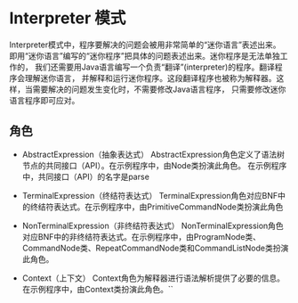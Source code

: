 # Interpreter 模式
Interpreter模式中，程序要解决的问题会被用非常简单的“迷你语言”表述出来。
即用“迷你语言”编写的“迷你程序”把具体的问题表述出来。迷你程序是无法单独工作的，
我们还需要用Java语言编写一个负责“翻译”(interpreter)的程序。翻译程序会理解迷你语言，
并解释和运行迷你程序。这段翻译程序也被称为解释器。这样，当需要解决的问题发生变化时，不需要修改Java语言程序，
只需要修改迷你语言程序即可应对。

## 角色
- AbstractExpression（抽象表达式）
    AbstractExpression角色定义了语法树节点的共同接口（API）。在示例程序中，由Node类扮演此角色。
    在示例程序中，共同接口（API）的名字是parse
    
- TerminalExpression（终结符表达式）
    TerminalExpression角色对应BNF中的终结符表达式。在示例程序中，由PrimitiveCommandNode类扮演此角色
    
- NonTerminalExpression（非终结符表达式）
    NonTerminalExpression角色对应BNF中的非终结符表达式。在示例程序中，由ProgramNode类、
    CommandNode类、RepeatCommandNode类和CommandListNode类扮演此角色。
    
- Context（上下文）
    Context角色为解释器进行语法解析提供了必要的信息。在示例程序中，由Context类扮演此角色。``